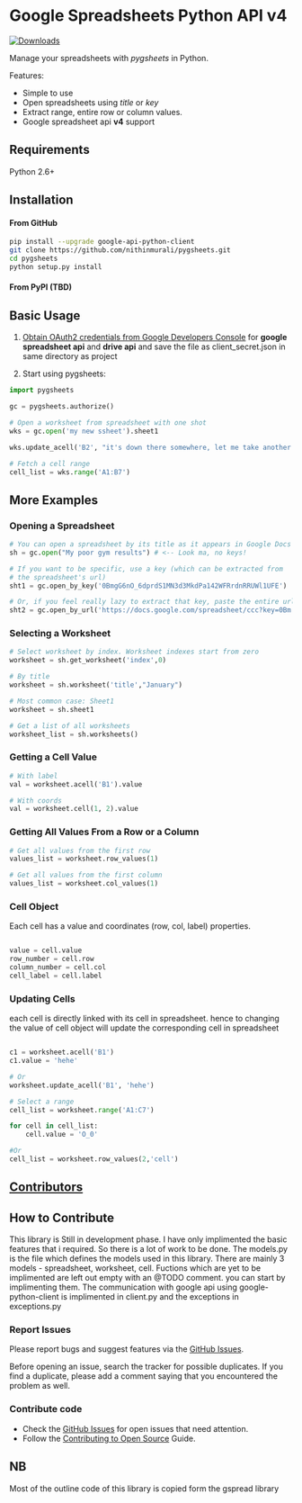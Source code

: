 # Google Spreadsheets Python API v4
[![Downloads](https://img.shields.io/pypi/dm/pygsheets.svg)](https://pypi.python.org/pypi/pygsheets)

Manage your spreadsheets with _pygsheets_ in Python.

Features:

* Simple to use
* Open spreadsheets using _title_ or _key_
* Extract range, entire row or column values.
* Google spreadsheet api __v4__ support

## Requirements

Python 2.6+

## Installation

#### From GitHub

```sh
pip install --upgrade google-api-python-client
git clone https://github.com/nithinmurali/pygsheets.git
cd pygsheets
python setup.py install
```

#### From PyPI (TBD)


## Basic Usage

1. [Obtain OAuth2 credentials from Google Developers Console](https://console.developers.google.com/start/api?id=sheets.googleapis.com) for __google spreadsheet api__ and __drive api__ and save the file as client_secret.json in same directory as project

2. Start using pygsheets:

```python
import pygsheets

gc = pygsheets.authorize()

# Open a worksheet from spreadsheet with one shot
wks = gc.open('my new ssheet').sheet1

wks.update_acell('B2', "it's down there somewhere, let me take another look.")

# Fetch a cell range
cell_list = wks.range('A1:B7')
```

## More Examples

### Opening a Spreadsheet

```python
# You can open a spreadsheet by its title as it appears in Google Docs 
sh = gc.open("My poor gym results") # <-- Look ma, no keys!

# If you want to be specific, use a key (which can be extracted from
# the spreadsheet's url)
sht1 = gc.open_by_key('0BmgG6nO_6dprdS1MN3d3MkdPa142WFRrdnRRUWl1UFE')

# Or, if you feel really lazy to extract that key, paste the entire url
sht2 = gc.open_by_url('https://docs.google.com/spreadsheet/ccc?key=0Bm...FE&hl')
```

### Selecting a Worksheet

```python
# Select worksheet by index. Worksheet indexes start from zero
worksheet = sh.get_worksheet('index',0)

# By title
worksheet = sh.worksheet('title',"January")

# Most common case: Sheet1
worksheet = sh.sheet1

# Get a list of all worksheets
worksheet_list = sh.worksheets()
```

### Getting a Cell Value

```python
# With label
val = worksheet.acell('B1').value

# With coords
val = worksheet.cell(1, 2).value
```

### Getting All Values From a Row or a Column

```python
# Get all values from the first row
values_list = worksheet.row_values(1)

# Get all values from the first column
values_list = worksheet.col_values(1)
```

### Cell Object

Each cell has a value and coordinates (row, col, label) properties.

```python

value = cell.value
row_number = cell.row
column_number = cell.col
cell_label = cell.label
```

### Updating Cells

each cell is directly linked with its cell in spreadsheet. hence to changing the value of cell object will update the corresponding cell in spreadsheet

```python

c1 = worksheet.acell('B1')
c1.value = 'hehe'

# Or
worksheet.update_acell('B1', 'hehe')

# Select a range
cell_list = worksheet.range('A1:C7')

for cell in cell_list:
    cell.value = 'O_0'

#Or
cell_list = worksheet.row_values(2,'cell')

```

## [Contributors](https://github.com/nithinmurali/pygsheets/graphs/contributors)

## How to Contribute

This library is Still in development phase. I have only implimented the basic features that i required. So there is a lot of work to be done. The models.py is the file which defines the models used in this library. There are mainly 3 models - spreadsheet, worksheet, cell. Fuctions which are yet to be implimented are left out empty with an @TODO comment. you can start by implimenting them. The communication with google api using google-python-client is implimented in client.py and the exceptions in exceptions.py

### Report Issues

Please report bugs and suggest features via the [GitHub Issues](https://github.com/nithinmurali/pygsheets/issues).

Before opening an issue, search the tracker for possible duplicates. If you find a duplicate, please add a comment saying that you encountered the problem as well.

### Contribute code

* Check the [GitHub Issues](https://github.com/nithinmurali/pygsheets/issues) for open issues that need attention.
* Follow the [Contributing to Open Source](https://guides.github.com/activities/contributing-to-open-source/) Guide.


## NB
Most of the outline code of this library is copied form the gspread library
